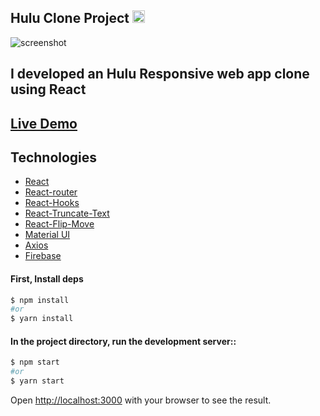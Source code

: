 <h2> Hulu Clone Project <img src="https://external-content.duckduckgo.com/iu/?u=https%3A%2F%2Fupload.wikimedia.org%2Fwikipedia%2Fcommons%2Fthumb%2Fe%2Fe4%2FHulu_Logo.svg%2F1200px-Hulu_Logo.svg.png&f=1&nofb=1" height="20px">
</h2>

![screenshot](./hulu-clone.png)

## I developed an Hulu Responsive web app clone using React 


## [Live Demo](https://hulu-react-api-clone.web.app/)

## Technologies

- [React](https://reactjs.org/)
- [React-router](https://reactrouter.com/)
- [React-Hooks](https://reactjs.org/docs/hooks-intro.html)
- [React-Truncate-Text](https://www.npmjs.com/package/react-text-truncate)
- [React-Flip-Move](https://github.com/joshwcomeau/react-flip-move)
- [Material UI](https://material-ui.com/)
- [Axios](https://github.com/axios/axios)
- [Firebase](https://firebase.google.com/)

#### First, Install deps

```bash
$ npm install
#or
$ yarn install
```

#### In the project directory, run the development server::

```bash
$ npm start
#or
$ yarn start
```

Open [http://localhost:3000](http://localhost:3000) with your browser to see the result.
